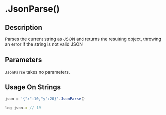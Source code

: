 # .JsonParse()

## Description

Parses the current string as JSON and returns the resulting object, throwing an error if the string is not valid JSON.

## Parameters

`JsonParse` takes no parameters.

## Usage On Strings

```javascript
json = '{"x":10,"y":20}'.JsonParse()

log json.x // 10
```
